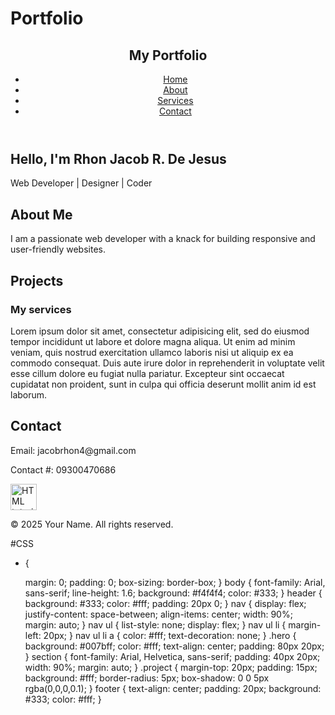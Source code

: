 # Portfolio
<!DOCTYPE html>
<html lang="en">
<head>
  <meta charset="UTF-8" />
  <meta name="viewport" content="width=device-width, initial-scale=1.0"/>
  <title>My Portfolio</title>
  <link rel="stylesheet" href="style.css" />
</head>
<body>
  <header>
    <nav>
      <h1>My Portfolio</h1>
      <ul>
      	<li><a href="#home">Home</a></li>
        <li><a href="#about">About</a></li>
        <li><a href="#services">Services</a></li>
        <li><a href="#contact">Contact</a></li>
      </ul>
    </nav>
  </header>

  <section class="hero">
    <h2>Hello, I'm Rhon Jacob R. De Jesus</h2>
    <p>Web Developer | Designer | Coder</p>
  </section>

  <section id="about">
    <h2>About Me</h2>
    <p>I am a passionate web developer with a knack for building responsive and user-friendly websites.</p>
  </section>

  <section id="projects">
    <h2>Projects</h2>
    <div class="project">
      <h3>My services</h3>
      <p>Lorem ipsum dolor sit amet, consectetur adipisicing elit, sed do eiusmod
      tempor incididunt ut labore et dolore magna aliqua. Ut enim ad minim veniam,
      quis nostrud exercitation ullamco laboris nisi ut aliquip ex ea commodo
      consequat. Duis aute irure dolor in reprehenderit in voluptate velit esse
      cillum dolore eu fugiat nulla pariatur. Excepteur sint occaecat cupidatat non
      proident, sunt in culpa qui officia deserunt mollit anim id est laborum.</p>
    </div>
  </section>

  <section id="contact">
    <h2>Contact</h2>
    <p>Email: jacobrhon4@gmail.com</p>
    <p>Contact #: 09300470686</p>
    <a href="https://www.facebook.com/share/15a1wDM96n/"><img src="fb.jpg" alt="HTML tutorial" style="width:42px;height:42px;"></a>
  </section>

  <footer>
    <p>&copy; 2025 Your Name. All rights reserved.</p>
  </footer>
</body>
</html>

#CSS
* {

  margin: 0;
  padding: 0;
  box-sizing: border-box;
}
body {
  font-family: Arial, sans-serif;
  line-height: 1.6;
  background: #f4f4f4;
  color: #333;
}
header {
  background: #333;
  color: #fff;
  padding: 20px 0;
}
nav {
  display: flex;
  justify-content: space-between;
  align-items: center;
  width: 90%;
  margin: auto;
}
nav ul {
  list-style: none;
  display: flex;
}
nav ul li {
  margin-left: 20px;
}
nav ul li a {
  color: #fff;
  text-decoration: none;
}
.hero {
  background: #007bff;
  color: #fff;
  text-align: center;
  padding: 80px 20px;
}
section {
  font-family: Arial, Helvetica, sans-serif;
  padding: 40px 20px;
  width: 90%;
  margin: auto;
}
.project {
  margin-top: 20px;
  padding: 15px;
  background: #fff;
  border-radius: 5px;
  box-shadow: 0 0 5px rgba(0,0,0,0.1);
}
footer {
  text-align: center;
  padding: 20px;
  background: #333;
  color: #fff;
}
